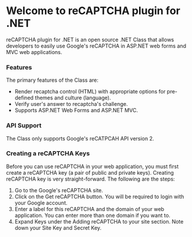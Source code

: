 # Welcome to reCAPTCHA plugin for .NET
reCAPTCHA plugin for .NET is an open source .NET Class that allows developers to easily use Google's reCAPTCHA in ASP.NET web forms and MVC web applications.

### Features
The primary features of the Class are:
* Render recaptcha control (HTML) with appropriate options for pre-defined themes and culture (language).
* Verify user's answer to recaptcha's challenge.
* Supports ASP.NET Web Forms and ASP.NET MVC.

### API Support
The Class only supports Google's reCATPCAH API version 2.

### Creating a reCAPTCHA Keys
Before you can use reCAPTCHA in your web application, you must first create a reCAPTCHA key (a pair of public and private keys). Creating reCAPTCHA key is very straight-forward. The following are the steps:

1. Go to the Google's reCAPTCHA site.
2. Click on the Get reCAPTCHA button. You will be required to login with your Google account.
3. Enter a label for this reCAPTCHA and the domain of your web application. You can enter more than one domain if you want to.
4. Expand Keys under the Adding reCAPTCHA to your site section. Note down your Site Key and Secret Key.

